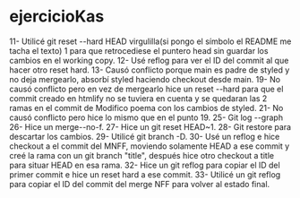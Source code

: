 # ejercicioKas
11- Utilicé git reset --hard HEAD virgulilla(si pongo el símbolo el README me tacha el texto) 1 para que retrocediese el puntero head sin guardar los cambios en el working copy.
12- Usé reflog para ver el ID del commit al que hacer otro reset hard.
13- Causó conflicto porque main es padre de styled y no deja mergearlo, absorbí styled haciendo checkout desde main.
19- No causó conflicto pero en vez de mergearlo hice un reset --hard para que el commit creado en htmlify no se tuviera en cuenta y se quedaran las 2 ramas en el commit de Modifico poema con los cambios de styled.
21- No causó conflicto pero hice lo mismo que en el punto 19.
25- Git log --graph
26- Hice un merge--no-f.
27- Hice un git reset HEAD~1.
28- Git restore para descartar los cambios.
29- Utilicé git branch -D.
30- Usé un reflog e hice checkout a el commit del MNFF, moviendo solamente HEAD a ese commit y creé la rama con un git branch "title", después hice otro checkout a
title para situar HEAD en esa rama.
32- Hice un git reflog para copiar el ID del primer commit e hice un reset hard a ese commit.
33- Utilicé  un git reflog para copiar el ID del commit del merge NFF para volver al estado final.
